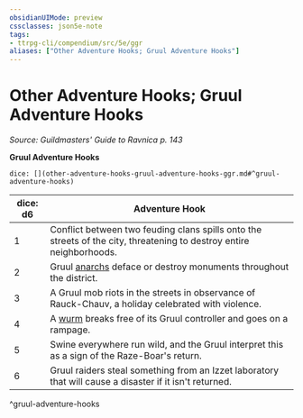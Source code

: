 ```yaml
---
obsidianUIMode: preview
cssclasses: json5e-note
tags:
- ttrpg-cli/compendium/src/5e/ggr
aliases: ["Other Adventure Hooks; Gruul Adventure Hooks"]
---
```

# Other Adventure Hooks; Gruul Adventure Hooks
*Source: Guildmasters' Guide to Ravnica p. 143* 

**Gruul Adventure Hooks**

`dice: [](other-adventure-hooks-gruul-adventure-hooks-ggr.md#^gruul-adventure-hooks)`

| dice: d6 | Adventure Hook |
|----------|----------------|
| 1 | Conflict between two feuding clans spills onto the streets of the city, threatening to destroy entire neighborhoods. |
| 2 | Gruul [anarchs](anarch-ggr.md) deface or destroy monuments throughout the district. |
| 3 | A Gruul mob riots in the streets in observance of Rauck-Chauv, a holiday celebrated with violence. |
| 4 | A [wurm](wurm-ggr.md) breaks free of its Gruul controller and goes on a rampage. |
| 5 | Swine everywhere run wild, and the Gruul interpret this as a sign of the Raze-Boar's return. |
| 6 | Gruul raiders steal something from an Izzet laboratory that will cause a disaster if it isn't returned. |
^gruul-adventure-hooks
